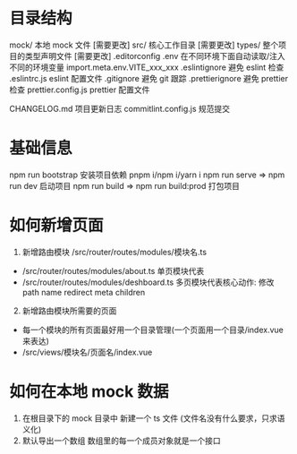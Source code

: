 # 目录结构

mock/ 本地 mock 文件 [需要更改] src/ 核心工作目录 [需要更改] types/ 整个项目的类型声明文件 [需要更改] .editorconfig .env 在不同环境下面自动读取/注入不同的环境变量 import.meta.env.VITE_xxx_xxx .eslintignore 避免 eslint 检查 .eslintrc.js eslint 配置文件 .gitignore 避免 git 跟踪 .prettierignore 避免 prettier 检查 prettier.config.js prettier 配置文件

CHANGELOG.md 项目更新日志 commitlint.config.js 规范提交

# 基础信息

npm run bootstrap 安装项目依赖 pnpm i/npm i/yarn i npm run serve => npm run dev 启动项目 npm run build => npm run build:prod 打包项目

# 如何新增页面

1. 新增路由模块 /src/router/routes/modules/模块名.ts

- /src/router/routes/modules/about.ts 单页模块代表
- /src/router/routes/modules/deshboard.ts 多页模块代表核心动作: 修改 path name redirect meta children

2. 新增路由模块所需要的页面

- 每一个模块的所有页面最好用一个目录管理(一个页面用一个目录/index.vue 来表达)
- /src/views/模块名/页面名/index.vue

# 如何在本地 mock 数据

1. 在根目录下的 mock 目录中 新建一个 ts 文件 (文件名没有什么要求，只求语义化)
2. 默认导出一个数组 数组里的每一个成员对象就是一个接口
